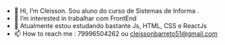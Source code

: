 - 👋 Hi, I’m Cleisson. Sou aluno do curso de Sistemas de Informa .
- 👀 I’m interested in  trabalhar com FrontEnd
- 🌱  Atualmente estou estudando bastante Js, HTML, CSS e ReactJs
- 📫 How to reach me : 79996504262 ou cleissonbarreto51@gmail.com 

<!---
jcleisson/jcleisson is a ✨ special ✨ repository because its `README.md` (this file) appears on your GitHub profile.
You can click the Preview link to take a look at your changes.
--->
